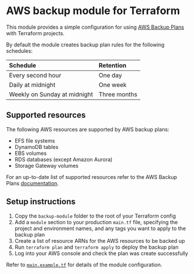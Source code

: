 # AWS backup module for Terraform

This module provides a simple configuration for using [AWS Backup Plans][1] with Terraform projects.

By default the module creates backup plan rules for the following schedules:

| Schedule                     | Retention    |
|:-----------------------------|:-------------|
| Every second hour            | One day      |
| Daily at midnight            | One week     |
| Weekly on Sunday at midnight | Three months |

## Supported resources

The following AWS resources are supported by AWS backup plans:

- EFS file systems
- DynamoDB tables
- EBS volumes
- RDS databases (except Amazon Aurora)
- Storage Gateway volumes

For an up-to-date list of supported resources refer to the AWS Backup Plans [documentation][2].

## Setup instructions

1. Copy the `backup-module` folder to the root of your Terraform config
2. Add a `module` section to your production `main.tf` file, specifying the project and environment names, and any tags you want to apply to the backup plan
3. Create a list of resource ARNs for the AWS resources to be backed up
4. Run `terraform plan` and `terraform apply` to deploy the backup plan
5. Log into your AWS console and check the plan was create successfully

Refer to [`main.example.tf`](./main.example.tf) for details of the module configuration.

[1]: https://docs.aws.amazon.com/aws-backup/latest/devguide/about-backup-plans.html
[2]: https://docs.aws.amazon.com/aws-backup/latest/devguide/whatisbackup.html#supported-resources
